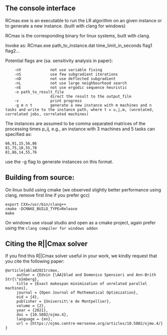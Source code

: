 ## The console interface
RCmax.exe is an executable to run the LR algorithm on an given instance or to generate a new instance. (built with clang for windows)

RCmax is the corresponding binary for linux systems, built with clang. 

Invoke as: RCmax.exe path_to_instance.dat time_limit_in_seconds flag1 flag2...

Potential flags are (sa. sensitivity analysis in paper):

        -nV             not use variable fixing
        -nS             use few subgradient iterations
        -nD             not use deflected subgradient
        -nL             not use large neighbourhood search
        -nE             not use ergodic sequence heuristic
        -o path_to_result_file
                        direct the result to the output_file
        -v              print progress
        -g m n t        generate a new instance with m machines and n tasks and write to the instance path, where t = u,j,m, (unrelated, correlated jobs, correlated machines)


The instances are assumed to be comma separated matrices of the processing times p_ij, e.g., an instance with 3 machines and 5 tasks can specified as:

```
66,91,15,56,86
81,75,18,55,78
81,86,14,55,76
```

use the -g flag to generate instances on this format.

## Building from source:
On linux build using cmake (we observed slightly better performance using clang, remove first line if you prefer gcc)
```
export CXX=/usr/bin/clang++
cmake -DCMAKE_BUILD_TYPE=Release
make
```
On windows use visual studio and open as a cmake project, again prefer using the `clang compiler for windows addon`

## Citing the R||Cmax solver

If you find this R||Cmax solver useful in your work, we kindly request that you cite the following paper:

```
@article{ablad2021rcmax,
     author = {Edvin {\AA}blad and Domenico Spensieri and Ann-Brith Str{\"o}mberg},
     title = {Exact makespan minimization of unrelated parallel machines},
     journal = {Open Journal of Mathematical Optimization},
     eid = {4},
     publisher = {Universit\'e de Montpellier},
     volume = {2},
     year = {2021},
     doi = {10.5802/ojmo.4},
     language = {en},
     url = {https://ojmo.centre-mersenne.org/articles/10.5802/ojmo.4/}
}
```

